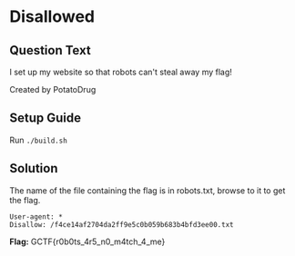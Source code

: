 # Disallowed

## Question Text

I set up my website so that robots can't steal away my flag!

Created by PotatoDrug

## Setup Guide
Run `./build.sh`

## Solution
The name of the file containing the flag is in robots.txt, browse to it to get the flag.

```
User-agent: * 
Disallow: /f4ce14af2704da2ff9e5c0b059b683b4bfd3ee00.txt
```

**Flag:** GCTF{r0b0ts\_4r5\_n0\_m4tch\_4\_me}
